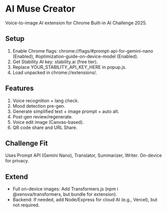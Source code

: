 # AI Muse Creator

Voice-to-image AI extension for Chrome Built-in AI Challenge 2025.

## Setup
1. Enable Chrome flags: chrome://flags/#prompt-api-for-gemini-nano (Enabled), #optimization-guide-on-device-model (Enabled).
2. Get Stability AI key: stability.ai (free tier).
3. Replace YOUR_STABILITY_API_KEY_HERE in popup.js.
4. Load unpacked in chrome://extensions/.

## Features
1. Voice recognition + lang check.
2. Mood detection pre-gen.
3. Generate simplified text + image prompt + auto alt.
4. Post-gen review/regenerate.
5. Voice edit image (Canvas-based).
6. QR code share and URL Share.

## Challenge Fit
Uses Prompt API (Gemini Nano), Translator, Summarizer, Writer. On-device for privacy.

## Extend
- Full on-device images: Add Transformers.js (npm i @xenova/transformers, but bundle for extension).
- Backend: If needed, add Node/Express for cloud AI (e.g., Vercel), but not required.

